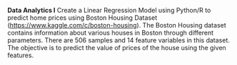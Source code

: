 <b>Data Analytics I</b>
Create a Linear Regression Model using Python/R to predict home prices using Boston Housing
Dataset (https://www.kaggle.com/c/boston-housing). The Boston Housing dataset contains
information about various houses in Boston through different parameters. There are 506 samples
and 14 feature variables in this dataset.
The objective is to predict the value of prices of the house using the given features.
